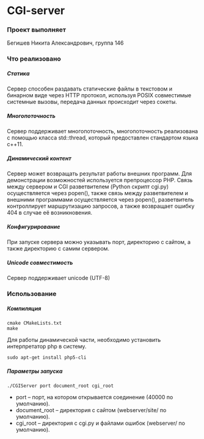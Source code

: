 # CGI-server

### Проект выполняет
Бегишев Никита Александрович, группа 146

### Что реализовано
##### Статика
Сервер способен раздавать статические файлы в текстовом и бинарном виде через HTTP протокол, используя POSIX совместимые системные вызовы, передача данных происходит через сокеты.

##### Многопоточность
Сервер поддерживает многопоточность, многопоточность реализована с помощью класса std::thread, который предоставлен стандартом языка c++11.

##### Динамический контент
Сервер может возвращать результат работы внешних программ. Для демонстрации возможностей используется препроцессор PHP. Связь между сервером и CGI разветвителем (Python скрипт cgi.py) осуществляется через popen(), также связь между разветвителем и внешними программами осуществляется через popen(), разветвитель контроллирует маршрутизацию запросов, а также возвращает ошибку 404 в случае её возникновения.

##### Конфигурирование
При запуске сервера можно указывать порт, директорию с сайтом, а также директорию с самим сервером.

##### Unicode совместимость
Сервер поддерживает unicode (UTF-8)


### Использование

##### Компиляция
```
cmake CMakeLists.txt
make
```
Для работы динамической части, необходимо установить интерпретатор php в систему.
```
sudo apt-get install php5-cli
```

##### Параметры запуска
```
./CGIServer port document_root cgi_root
```
* port – порт, на котором открывается соединение (40000 по умолчанию).
* document_root – директория с сайтом (webserver/site/ по умолчанию).
* cgi_root – директория с cgi.py и файлами ошибок (webserver/ по умолчанию).

